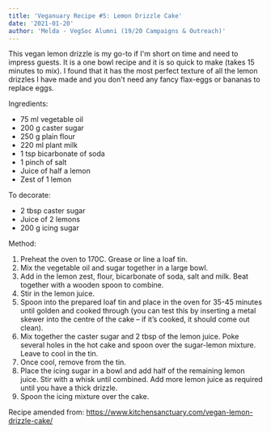 ```yaml
---
title: 'Veganuary Recipe #5: Lemon Drizzle Cake'
date: '2021-01-20'
author: 'Melda - VegSoc Alumni (19/20 Campaigns & Outreach)'
---
```

This vegan lemon drizzle is my go-to if I'm short on time and need to impress guests. It is a one bowl recipe and it is so quick to make (takes 15 minutes to mix). I found that it has the most perfect texture of all the lemon drizzles I have made and you don't need any fancy flax-eggs or bananas to replace eggs.

Ingredients:
* 75 ml vegetable oil 
* 200 g caster sugar
* 250 g plain flour
* 220 ml plant milk 
* 1 tsp bicarbonate of soda
* 1 pinch of salt 
* Juice of half a lemon
* Zest of 1 lemon 

To decorate: 
* 2 tbsp caster sugar 
* Juice of 2 lemons
* 200 g icing sugar


Method:
1. Preheat the oven to 170C. Grease or line a loaf tin.
2. Mix the vegetable oil and sugar together in a large bowl. 
3. Add in the lemon zest, flour, bicarbonate of soda, salt and milk. Beat together with a wooden spoon to combine. 
4. Stir in the lemon juice.
5. Spoon into the prepared loaf tin and place in the oven for 35-45 minutes until golden and cooked through (you can test this by inserting a metal skewer into the centre of the cake – if it’s cooked, it should come out clean).
6. Mix together the caster sugar and 2 tbsp of the lemon juice. Poke several holes in the hot cake and spoon over the sugar-lemon mixture. Leave to cool in the tin.
7. Once cool, remove from the tin.
8. Place the icing sugar in a bowl and add half of the remaining lemon juice. Stir with a whisk until combined. Add more lemon juice as required until you have a thick drizzle.
9. Spoon the icing mixture over the cake.


Recipe amended from: <https://www.kitchensanctuary.com/vegan-lemon-drizzle-cake/>
